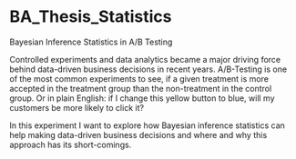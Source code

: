 # BA_Thesis_Statistics

Bayesian Inference Statistics in A/B Testing

Controlled experiments and data analytics became a major driving force behind data-driven business decisions in recent years. A/B-Testing is one of the most common experiments to see, if a given treatment is more accepted in the treatment group than the non-treatment in the control group. Or in plain English: if I change this yellow button to blue, will my customers be more likely to click it?

In this experiment I want to explore how Bayesian inference statistics can help making data-driven business decisions and where and why this approach has its short-comings.

